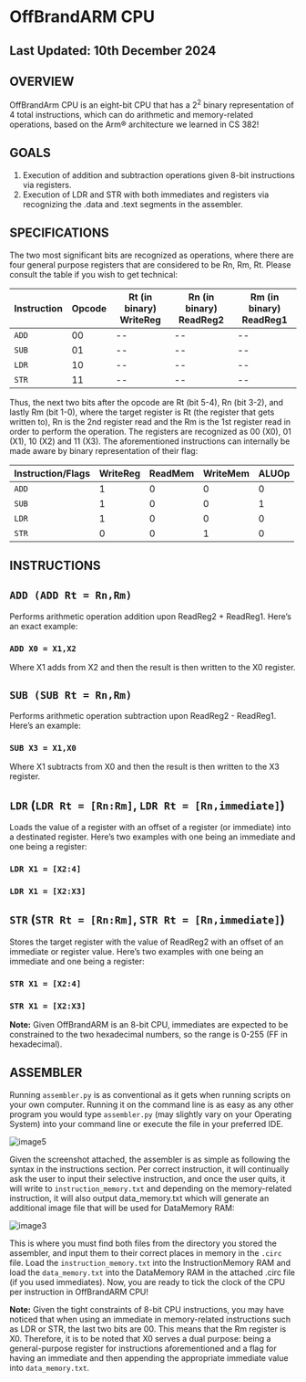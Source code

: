 # OffBrandARM CPU

## Last Updated: 10th December 2024

## OVERVIEW

OffBrandArm CPU is an eight-bit CPU that has a $2^2$ binary representation of 4 total instructions, which can do arithmetic and memory-related operations, based on the Arm® architecture we learned in CS 382!

## GOALS

1. Execution of addition and subtraction operations given 8-bit instructions via
    registers.
2. Execution of LDR and STR with both immediates and registers via recognizing the
    .data and .text segments in the assembler.

## SPECIFICATIONS

The two most significant bits are recognized as operations, where there are four general purpose registers that are considered to be Rn, Rm, Rt. Please consult the table if you wish to get technical:

| **Instruction** | **Opcode** | **Rt (in binary) WriteReg** | **Rn (in binary) ReadReg2** | **Rm (in binary) ReadReg1** |
|-----------------|------------|-----------------------------|-----------------------------|-----------------------------|
| `ADD`             | 00         | --                          | --                          | --                          |
| `SUB`             | 01         | --                          | --                          | --                          |
| `LDR`             | 10         | --                          | --                          | --                          |
| `STR`             | 11         | --                          | --                          | --                          |


Thus, the next two bits after the opcode are Rt (bit 5-4), Rn (bit 3-2), and lastly Rm (bit 1-0), where the target register is Rt (the register that gets written to), Rn is the 2nd register read and the Rm is the 1st register read in order to perform the operation. The registers are recognized as 00 (X0), 01 (X1), 10 (X2) and 11 (X3). The aforementioned instructions can internally be made aware by binary representation of their flag:

| **Instruction/Flags** | **WriteReg** | **ReadMem** | **WriteMem** | **ALUOp** |
|-----------------------|--------------|-------------|--------------|-----------|
| `ADD`                 | 1            | 0           | 0            | 0         |
| `SUB`                 | 1            | 0           | 0            | 1         |
| `LDR`                 | 1            | 0           | 0            | 0         |
| `STR`                 | 0            | 0           | 1            | 0         |

## INSTRUCTIONS

## `ADD (ADD Rt = Rn,Rm)`

Performs arithmetic operation addition upon ReadReg2 + ReadReg1. Here’s an exact example:

### `ADD X0 = X1,X2`

Where X1 adds from X2 and then the result is then written to the X0 register.

## `SUB (SUB Rt = Rn,Rm)`

Performs arithmetic operation subtraction upon ReadReg2 - ReadReg1. Here’s an example:

### `SUB X3 = X1,X0`

Where X1 subtracts from X0 and then the result is then written to the X3 register.

## `LDR` (`LDR Rt = [Rn:Rm]`, `LDR Rt = [Rn,immediate]`)

Loads the value of a register with an offset of a register (or immediate) into a destinated register. Here’s two examples with one being an immediate and one being a register:

### `LDR X1 = [X2:4]`

### `LDR X1 = [X2:X3]`

## `STR` (`STR Rt = [Rn:Rm]`, `STR Rt = [Rn,immediate]`)

Stores the target register with the value of ReadReg2 with an offset of an immediate or register value. Here’s two examples with one being an immediate and one being a register:

### `STR X1 = [X2:4]`

### `STR X1 = [X2:X3]`

**Note:** Given OffBrandARM is an 8-bit CPU, immediates are expected to be constrained to the two hexadecimal numbers, so the range is 0-255 (FF in hexadecimal).

## ASSEMBLER

Running `assembler.py` is as conventional as it gets when running scripts on your own computer. Running it on the command line is as easy as any other program you would type `assembler.py` (may slightly vary on your Operating System) into your command line or execute the file in your preferred IDE. 

![image5](https://github.com/user-attachments/assets/2a3be7ed-5b7e-42b2-8e23-59f6b6a8a6d2)


Given the screenshot attached, the assembler is as simple as following the syntax in the instructions section. Per correct instruction, it will continually ask the user to input their selective instruction, and once the user quits, it will write to `instruction_memory.txt` and depending on the memory-related instruction, it will also output data_memory.txt which will generate an additional image file that will be used for DataMemory RAM:

![image3](https://github.com/user-attachments/assets/b0595ba6-2a0c-404d-93f3-b53b8a6827f5)


This is where you must find both files from the directory you stored the assembler, and input them to their correct places in memory in the `.circ` file. Load the `instruction_memory.txt` into the InstructionMemory RAM and load the `data_memory.txt` into the DataMemory RAM in the attached .circ file (if you used immediates). Now, you are ready to tick the clock of the CPU per instruction in OffBrandARM CPU!



**Note:** Given the tight constraints of 8-bit CPU instructions, you may have noticed that when using an immediate in memory-related instructions such as LDR or STR, the last two bits are 00. This means that the Rm register is X0. Therefore, it is to be noted that X0 serves a dual purpose: being a general-purpose register for instructions aforementioned and a flag for having an immediate and then appending the appropriate immediate value into `data_memory.txt`.


